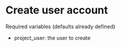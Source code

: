 # Create user account

Required variables (defaults already defined)

- project_user: the user to create
